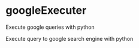 # googleExecuter
Execute google queries with python

Execute query to google search engine with python
